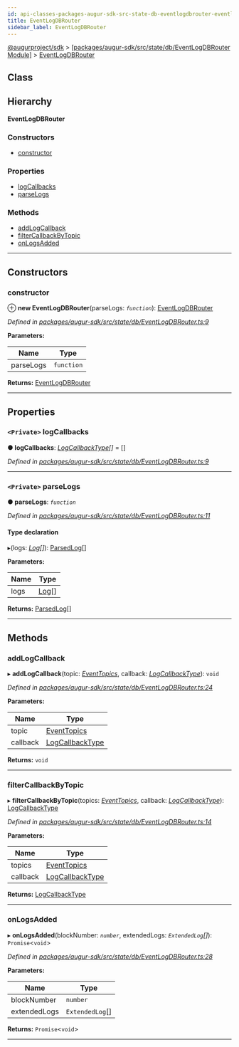 ```yaml
---
id: api-classes-packages-augur-sdk-src-state-db-eventlogdbrouter-eventlogdbrouter
title: EventLogDBRouter
sidebar_label: EventLogDBRouter
---
```


[@augurproject/sdk](api-readme.md) > [[packages/augur-sdk/src/state/db/EventLogDBRouter Module]](api-modules-packages-augur-sdk-src-state-db-eventlogdbrouter-module.md) > [EventLogDBRouter](api-classes-packages-augur-sdk-src-state-db-eventlogdbrouter-eventlogdbrouter.md)

## Class

## Hierarchy

**EventLogDBRouter**

### Constructors

* [constructor](api-classes-packages-augur-sdk-src-state-db-eventlogdbrouter-eventlogdbrouter.md#constructor)

### Properties

* [logCallbacks](api-classes-packages-augur-sdk-src-state-db-eventlogdbrouter-eventlogdbrouter.md#logcallbacks)
* [parseLogs](api-classes-packages-augur-sdk-src-state-db-eventlogdbrouter-eventlogdbrouter.md#parselogs)

### Methods

* [addLogCallback](api-classes-packages-augur-sdk-src-state-db-eventlogdbrouter-eventlogdbrouter.md#addlogcallback)
* [filterCallbackByTopic](api-classes-packages-augur-sdk-src-state-db-eventlogdbrouter-eventlogdbrouter.md#filtercallbackbytopic)
* [onLogsAdded](api-classes-packages-augur-sdk-src-state-db-eventlogdbrouter-eventlogdbrouter.md#onlogsadded)

---

## Constructors

<a id="constructor"></a>

###  constructor

⊕ **new EventLogDBRouter**(parseLogs: *`function`*): [EventLogDBRouter](api-classes-packages-augur-sdk-src-state-db-eventlogdbrouter-eventlogdbrouter.md)

*Defined in [packages/augur-sdk/src/state/db/EventLogDBRouter.ts:9](https://github.com/AugurProject/augur/blob/0ea8996003/packages/augur-sdk/src/state/db/EventLogDBRouter.ts#L9)*

**Parameters:**

| Name | Type |
| ------ | ------ |
| parseLogs | `function` |

**Returns:** [EventLogDBRouter](api-classes-packages-augur-sdk-src-state-db-eventlogdbrouter-eventlogdbrouter.md)

___

## Properties

<a id="logcallbacks"></a>

### `<Private>` logCallbacks

**● logCallbacks**: *[LogCallbackType](api-modules-packages-augur-sdk-src-state-db-blockandlogstreamerlistener-module.md#logcallbacktype)[]* =  []

*Defined in [packages/augur-sdk/src/state/db/EventLogDBRouter.ts:9](https://github.com/AugurProject/augur/blob/0ea8996003/packages/augur-sdk/src/state/db/EventLogDBRouter.ts#L9)*

___
<a id="parselogs"></a>

### `<Private>` parseLogs

**● parseLogs**: *`function`*

*Defined in [packages/augur-sdk/src/state/db/EventLogDBRouter.ts:11](https://github.com/AugurProject/augur/blob/0ea8996003/packages/augur-sdk/src/state/db/EventLogDBRouter.ts#L11)*

#### Type declaration
▸(logs: *[Log](api-interfaces-node-modules--augurproject-types-types-logs-log.md)[]*): [ParsedLog](api-interfaces-node-modules--augurproject-types-types-logs-parsedlog.md)[]

**Parameters:**

| Name | Type |
| ------ | ------ |
| logs | [Log](api-interfaces-node-modules--augurproject-types-types-logs-log.md)[] |

**Returns:** [ParsedLog](api-interfaces-node-modules--augurproject-types-types-logs-parsedlog.md)[]

___

## Methods

<a id="addlogcallback"></a>

###  addLogCallback

▸ **addLogCallback**(topic: *[EventTopics](api-modules-packages-augur-sdk-src-state-db-eventlogdbrouter-module.md#eventtopics)*, callback: *[LogCallbackType](api-modules-packages-augur-sdk-src-state-db-blockandlogstreamerlistener-module.md#logcallbacktype)*): `void`

*Defined in [packages/augur-sdk/src/state/db/EventLogDBRouter.ts:24](https://github.com/AugurProject/augur/blob/0ea8996003/packages/augur-sdk/src/state/db/EventLogDBRouter.ts#L24)*

**Parameters:**

| Name | Type |
| ------ | ------ |
| topic | [EventTopics](api-modules-packages-augur-sdk-src-state-db-eventlogdbrouter-module.md#eventtopics) |
| callback | [LogCallbackType](api-modules-packages-augur-sdk-src-state-db-blockandlogstreamerlistener-module.md#logcallbacktype) |

**Returns:** `void`

___
<a id="filtercallbackbytopic"></a>

###  filterCallbackByTopic

▸ **filterCallbackByTopic**(topics: *[EventTopics](api-modules-packages-augur-sdk-src-state-db-eventlogdbrouter-module.md#eventtopics)*, callback: *[LogCallbackType](api-modules-packages-augur-sdk-src-state-db-blockandlogstreamerlistener-module.md#logcallbacktype)*): [LogCallbackType](api-modules-packages-augur-sdk-src-state-db-blockandlogstreamerlistener-module.md#logcallbacktype)

*Defined in [packages/augur-sdk/src/state/db/EventLogDBRouter.ts:14](https://github.com/AugurProject/augur/blob/0ea8996003/packages/augur-sdk/src/state/db/EventLogDBRouter.ts#L14)*

**Parameters:**

| Name | Type |
| ------ | ------ |
| topics | [EventTopics](api-modules-packages-augur-sdk-src-state-db-eventlogdbrouter-module.md#eventtopics) |
| callback | [LogCallbackType](api-modules-packages-augur-sdk-src-state-db-blockandlogstreamerlistener-module.md#logcallbacktype) |

**Returns:** [LogCallbackType](api-modules-packages-augur-sdk-src-state-db-blockandlogstreamerlistener-module.md#logcallbacktype)

___
<a id="onlogsadded"></a>

###  onLogsAdded

▸ **onLogsAdded**(blockNumber: *`number`*, extendedLogs: *`ExtendedLog`[]*): `Promise`<`void`>

*Defined in [packages/augur-sdk/src/state/db/EventLogDBRouter.ts:28](https://github.com/AugurProject/augur/blob/0ea8996003/packages/augur-sdk/src/state/db/EventLogDBRouter.ts#L28)*

**Parameters:**

| Name | Type |
| ------ | ------ |
| blockNumber | `number` |
| extendedLogs | `ExtendedLog`[] |

**Returns:** `Promise`<`void`>

___

